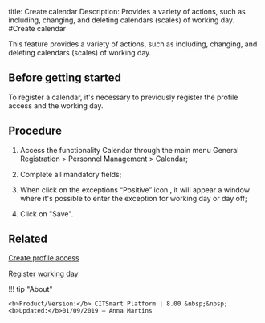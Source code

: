 title: Create calendar
Description: Provides a variety of actions, such as including, changing, and deleting calendars (scales) of working day.
#Create calendar

This feature provides a variety of actions, such as including, changing, and
deleting calendars (scales) of working day.

Before getting started
--------------------------

To register a calendar, it's necessary to previously register the profile access
and the working day.

Procedure
-------------

1.  Access the functionality Calendar through the main menu General Registration
    \> Personnel Management \> Calendar;

2.  Complete all mandatory fields;

3.  When click on the exceptions “Positive” icon , it will appear a window where
    it's possible to enter the exception for working day or day off;

4.  Click on "Save".

Related
-------

[Create profile access](/en-us/citsmart-esp-8/initial-settings/access-settings/profile/create-profile-access.html)

[Register working day](/en-us/citsmart-esp-8/platform-administration/time/create-working-day.html)


!!! tip "About"

    <b>Product/Version:</b> CITSmart Platform | 8.00 &nbsp;&nbsp;
    <b>Updated:</b>01/09/2019 – Anna Martins
